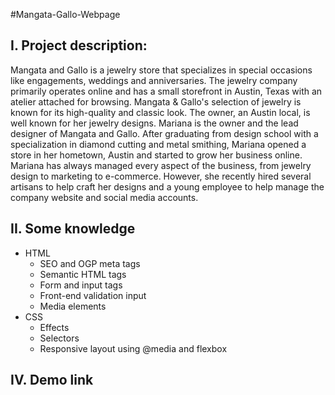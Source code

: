 #Mangata-Gallo-Webpage
## I. Project description:
Mangata and Gallo is a jewelry store that specializes in special occasions like engagements, weddings and anniversaries. The jewelry company primarily operates online and has a small storefront in Austin, Texas with an atelier attached for browsing. Mangata & Gallo's selection of jewelry is known for its high-quality and classic look. The owner, an Austin local, is well known for her jewelry designs. 
Mariana is the owner and the lead designer of Mangata and Gallo. After graduating from design school with a specialization in diamond cutting and metal smithing, Mariana opened a store in her hometown, Austin and started to grow her business online. Mariana has always managed every aspect of the business, from jewelry design to marketing to e-commerce. However, she recently hired several artisans to help craft her designs and a young employee to help manage the company website and social media accounts.
## II. Some knowledge 
- HTML
  - SEO and OGP meta tags
  - Semantic HTML tags
  - Form and input tags
  - Front-end validation input
  - Media elements
- CSS
  - Effects
  - Selectors
  - Responsive layout using @media and flexbox
## IV. Demo link

